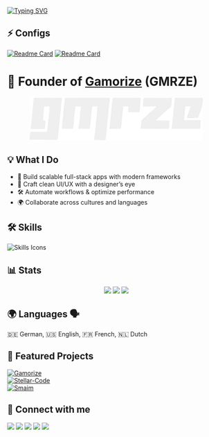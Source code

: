 [![Typing SVG](https://readme-typing-svg.herokuapp.com?font=Fira+Code&size=24&duration=3000&pause=1000&color=00F7FF&center=true&vCenter=true&width=600&lines=Hi!+I'm+TRC-Loop+👋;FullStack+Developer+%26+Designer+🎨;Founder+of+Gamorize+🚀;Always+building+cool+stuff+⚡)](https://git.io/typing-svg)


## ⚡ Configs
[![Readme Card](https://github-readme-stats.vercel.app/api/pin/?username=TRC-Loop&repo=neovim-config&theme=radical)](https://github.com/TRC-Loop/neovim-config)
[![Readme Card](https://github-readme-stats.vercel.app/api/pin/?username=TRC-Loop&repo=yazi-config&theme=radical)](https://github.com/TRC-Loop/yazi-config)

# 🚀 Founder of [Gamorize](https://gamorize.com) (GMRZE)

<p align="center">
  <img src="https://github.com/TRC-Loop/TRC-Loop/blob/main/jukJFUu-2-2.webp" alt="Image" width="400" />
</p>


## 💡 What I Do
- 🚀 Build scalable full-stack apps with modern frameworks  
- 🎨 Craft clean UI/UX with a designer’s eye  
- 🛠️ Automate workflows & optimize performance  
- 🌍 Collaborate across cultures and languages  


## 🛠️ Skills
![Skills Icons](https://skillicons.dev/icons?i=bash,dotnet,bootstrap,sqlite,kotlin,flask,qt,cs,css,js,html,php,py,java,go,kotlin,lua,robloxstudio,md,svg&perline=7&theme=dark)


## 📊 Stats
<p align="center">
  <img src="https://github-readme-stats.vercel.app/api?username=TRC-Loop&show_icons=true&theme=radical" height="180"/>
  <img src="https://github-readme-streak-stats.herokuapp.com/?user=TRC-Loop&theme=radical" height="180"/>
  <img src="https://github-readme-stats.vercel.app/api/top-langs/?username=TRC-Loop&layout=compact&theme=radical" height="180"/>
</p>

## 🌍 Languages 🗣️
🇩🇪 German, 🇺🇸 English, 🇫🇷 French, 🇳🇱 Dutch  


## 💼 Featured Projects
[![Gamorize](https://img.shields.io/badge/Gamorize-%F0%9F%9A%80-blue?style=for-the-badge)](https://gamorize.com)  
[![Stellar-Code](https://img.shields.io/badge/Stellar--Code-%E2%9C%A8-purple?style=for-the-badge)](https://github.com/Stellar-Code-Team)  
[![Smaim](https://img.shields.io/badge/Smaim-%F0%9F%90%9D-green?style=for-the-badge)](https://github.com/SmaimPlatform)  


## 📇 Connect with me
<p align="left">
  <a href="mailto:ak@stellar-code.com"><img src="https://img.shields.io/badge/Email-FFFFFF?style=for-the-badge&logo=gmail&logoColor=white&labelColor=000000"></a>
  <a href="https://discord.com/users/trcloop"><img src="https://img.shields.io/badge/Discord-FFFFFF?style=for-the-badge&logo=discord&logoColor=white&labelColor=000000"></a>
  <a href="https://gamorize.com"><img src="https://img.shields.io/badge/Website-FFFFFF?style=for-the-badge&logo=About.me&logoColor=white&labelColor=000000"></a>
  <a href="https://instagram.com/arnierderechte"><img src="https://img.shields.io/badge/Instagram-FFFFFF?style=for-the-badge&logo=instagram&logoColor=white&labelColor=000000"></a>
  <a href="https://www.youtube.com/@trcloop"><img src="https://img.shields.io/badge/YouTube-FFFFFF?style=for-the-badge&logo=youtube&logoColor=white&labelColor=000000"></a>
</p>
